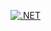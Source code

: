 [![.NET](https://github.com/tgbhu/az400web/actions/workflows/dotnet.yml/badge.svg)](https://github.com/tgbhu/az400web/actions/workflows/dotnet.yml)
